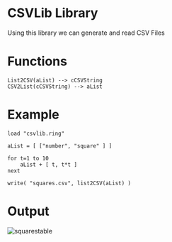 CSVLib Library
==============

Using this library we can generate and read CSV Files

# Functions

	List2CSV(aList) --> cCSVString
	CSV2List(cCSVString) --> aList

# Example

	load "csvlib.ring"

	aList = [ ["number", "square" ] ]

	for t=1 to 10
		aList + [ t, t*t ]
	next

	write( "squares.csv", list2CSV(aList) )

# Output

![squarestable](https://raw.githubusercontent.com/ring-lang/ring/master/documents/source/squarestable.png)


